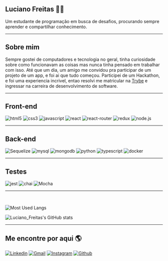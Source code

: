 ## Luciano Freitas 👨‍💻

Um estudante de programação em busca de desafios, procurando sempre aprender e compartilhar conhecimento.

---
## Sobre mim

Sempre gostei de computadores e tecnologia no geral, tinha curiosidade sobre como funcionavam as coisas mas nunca tinha pensado em trabalhar com isso. Até que um dia, um amigo me convidou pra participar de um projeto de um app, e foi ai que tudo começou. Participei de um Hackathon, e foi uma experiencia incrivel, entao resolvi me matricular na [Trybe](https://www.betrybe.com/) e ingressar na carreira de desenvolvimento de software.

---
## Front-end
![html5](https://img.shields.io/badge/HTML5-E34F26?style=for-the-badge&logo=html5&logoColor=white)
![css3](https://img.shields.io/badge/CSS3-1572B6?style=for-the-badge&logo=css3&logoColor=white)
![javascript](https://img.shields.io/badge/JavaScript-F7DF1E?style=for-the-badge&logo=javascript&logoColor=black)
![react](https://img.shields.io/badge/React-20232A?style=for-the-badge&logo=react&logoColor=61DAFB)
![react-router](https://img.shields.io/badge/React_Router-CA4245?style=for-the-badge&logo=react-router&logoColor=white)
![redux](https://img.shields.io/badge/Redux-593D88?style=for-the-badge&logo=redux&logoColor=white)
![node.js](https://img.shields.io/badge/Node.js-43853D?style=for-the-badge&logo=node.js&logoColor=white)

---
## Back-end
![Sequelize](https://img.shields.io/badge/Sequelize-52B0E7?style=for-the-badge&logo=Sequelize&logoColor=white)
![mysql](https://img.shields.io/badge/MySQL-005C84?style=for-the-badge&logo=mysql&logoColor=white)
![mongodb](https://img.shields.io/badge/MongoDB-4EA94B?style=for-the-badge&logo=mongodb&logoColor=white)
![python](https://img.shields.io/badge/Python-3776AB?style=for-the-badge&logo=python&logoColor=yellow)
![typescript](https://img.shields.io/badge/TypeScript-007ACC?style=for-the-badge&logo=typescript&logoColor=white)
![docker](https://img.shields.io/badge/Docker-2CA5E0?style=for-the-badge&logo=docker&logoColor=white)

---
## Testes
![jest](https://img.shields.io/badge/Jest-C21325?style=for-the-badge&logo=jest&logoColor=white)
![chai](https://img.shields.io/badge/chai-A30701?style=for-the-badge&logo=chai&logoColor=white)
![Mocha](https://img.shields.io/badge/Mocha-8D6748?style=for-the-badge&logo=Mocha&logoColor=white)

---
<br/>

![Most Used Langs](https://github-readme-stats.vercel.app/api/top-langs/?username=ludoug-f&hide=dockerfile&theme=github_dark&layout=compact)

![Luciano_Freitas's GitHub stats](https://github-readme-stats.vercel.app/api?username=ludoug-f&theme=github_dark&show_icons=true&count_private=true&hide=contribs,issues)

---
## Me encontre por aqui 🌎
[![Linkedin](https://img.shields.io/badge/LinkedIn-0077B5?style=for-the-badge&logo=linkedin&logoColor=white)](https://www.linkedin.com/in/luciano-f/)
[![Gmail](https://img.shields.io/badge/Gmail-D14836?style=for-the-badge&logo=gmail&logoColor=white)](mailto:lucianofreitasngc@gmail.com)
[![Instagram](https://img.shields.io/badge/Instagram-E4405F?style=for-the-badge&logo=instagram&logoColor=white)](https://www.instagram.com/ludoug_/)
[![Github](https://img.shields.io/badge/GitHub-100000?style=for-the-badge&logo=github&logoColor=white)](https://github.com/Ludoug-f)

<!--
CREDITOS

Badges: https://github.com/alexandresanlim/Badges4-README.md-Profile
Stats: https://github.com/anuraghazra/github-readme-stats
